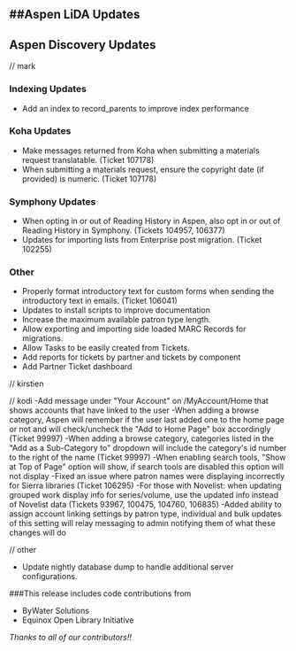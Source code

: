 ##Aspen LiDA Updates
- 

## Aspen Discovery Updates
// mark

### Indexing Updates
- Add an index to record_parents to improve index performance

### Koha Updates
- Make messages returned from Koha when submitting a materials request translatable. (Ticket 107178)
- When submitting a materials request, ensure the copyright date (if provided) is numeric. (Ticket 107178) 

### Symphony Updates
- When opting in or out of Reading History in Aspen, also opt in or out of Reading History in Symphony. (Tickets 104957, 106377)
- Updates for importing lists from Enterprise post migration. (Ticket 102255)

### Other
- Properly format introductory text for custom forms when sending the introductory text in emails. (Ticket 106041)
- Updates to install scripts to improve documentation
- Increase the maximum available patron type length. 
- Allow exporting and importing side loaded MARC Records for migrations.  
- Allow Tasks to be easily created from Tickets. 
- Add reports for tickets by partner and tickets by component
- Add Partner Ticket dashboard

// kirstien

// kodi
-Add message under "Your Account" on /MyAccount/Home that shows accounts that have linked to the user
-When adding a browse category, Aspen will remember if the user last added one to the home page or not and will check/uncheck the "Add to Home Page" box accordingly (Ticket 99997)
-When adding a browse category, categories listed in the "Add as a Sub-Category to" dropdown will include the category's id number to the right of the name (Ticket 99997)
-When enabling search tools, "Show at Top of Page" option will show, if search tools are disabled this option will not display
-Fixed an issue where patron names were displaying incorrectly for Sierra libraries (Ticket 106295)
-For those with Novelist: when updating grouped work display info for series/volume, use the updated info instead of Novelist data (Tickets 93967, 100475, 104760, 106835)
-Added ability to assign account linking settings by patron type, individual and bulk updates of this setting will relay messaging to admin notifying them of what these changes will do

// other
- Update nightly database dump to handle additional server configurations.

###This release includes code contributions from
- ByWater Solutions
- Equinox Open Library Initiative

_Thanks to all of our contributors!!_